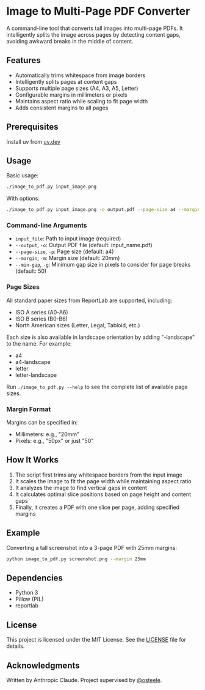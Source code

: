 # Image to Multi-Page PDF Converter

A command-line tool that converts tall images into multi-page PDFs. It
intelligently splits the image across pages by detecting content gaps, avoiding
awkward breaks in the middle of content.

## Features

- Automatically trims whitespace from image borders
- Intelligently splits pages at content gaps
- Supports multiple page sizes (A4, A3, A5, Letter)
- Configurable margins in millimeters or pixels
- Maintains aspect ratio while scaling to fit page width
- Adds consistent margins to all pages

## Prerequisites

Install uv from [uv.dev](https://docs.astral.sh/uv/getting-started/installation/)

## Usage

Basic usage:
```bash
./image_to_pdf.py input_image.png
```

With options:
```bash
./image_to_pdf.py input_image.png -o output.pdf --page-size a4 --margin 25mm --min-gap 100
```

### Command-line Arguments

- `input_file`: Path to input image (required)
- `--output`, `-o`: Output PDF file (default: input_name.pdf)
- `--page-size`, `-p`: Page size (default: a4)
- `--margin`, `-m`: Margin size (default: 20mm)
- `--min-gap`, `-g`: Minimum gap size in pixels to consider for page breaks (default: 50)

### Page Sizes

All standard paper sizes from ReportLab are supported, including:
- ISO A series (A0-A6)
- ISO B series (B0-B6)
- North American sizes (Letter, Legal, Tabloid, etc.)

Each size is also available in landscape orientation by adding "-landscape" to the name. For example:
- a4
- a4-landscape
- letter
- letter-landscape

Run `./image_to_pdf.py --help` to see the complete list of available page sizes.

### Margin Format
Margins can be specified in:
- Millimeters: e.g., "20mm"
- Pixels: e.g., "50px" or just "50"

## How It Works

1. The script first trims any whitespace borders from the input image
2. It scales the image to fit the page width while maintaining aspect ratio
3. It analyzes the image to find vertical gaps in content
4. It calculates optimal slice positions based on page height and content gaps
5. Finally, it creates a PDF with one slice per page, adding specified margins

## Example

Converting a tall screenshot into a 3-page PDF with 25mm margins:
```bash
python image_to_pdf.py screenshot.png --margin 25mm
```

## Dependencies

- Python 3
- Pillow (PIL)
- reportlab

## License

This project is licensed under the MIT License. See the [LICENSE](LICENSE) file for details.

## Acknowledgments

Written by Anthropic Claude. Project supervised by [@osteele](https://github.com/osteele).
